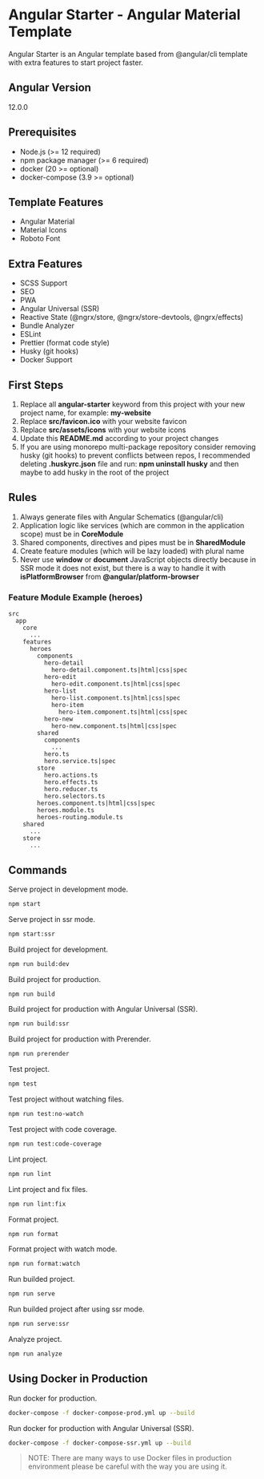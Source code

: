 # Angular Starter - Angular Material Template

Angular Starter is an Angular template based from @angular/cli template with extra features to start project faster.

## Angular Version

12.0.0

## Prerequisites

- Node.js (>= 12 required)
- npm package manager (>= 6 required)
- docker (20 >= optional)
- docker-compose (3.9 >= optional)

## Template Features

- Angular Material
- Material Icons
- Roboto Font

## Extra Features

- SCSS Support
- SEO
- PWA
- Angular Universal (SSR)
- Reactive State (@ngrx/store, @ngrx/store-devtools, @ngrx/effects)
- Bundle Analyzer
- ESLint
- Prettier (format code style)
- Husky (git hooks)
- Docker Support

## First Steps

1. Replace all **angular-starter** keyword from this project with your new project name, for example: **my-website**
1. Replace **src/favicon.ico** with your website favicon
1. Replace **src/assets/icons** with your website icons
1. Update this **README.md** according to your project changes
1. If you are using monorepo multi-package repository consider removing husky (git hooks) to prevent conflicts between repos, I recommended deleting **.huskyrc.json** file and run: **npm uninstall husky** and then maybe to add husky in the root of the project

## Rules

1. Always generate files with Angular Schematics (@angular/cli)
1. Application logic like services (which are common in the application scope) must be in **CoreModule**
1. Shared components, directives and pipes must be in **SharedModule**
1. Create feature modules (which will be lazy loaded) with plural name
1. Never use **window** or **document** JavaScript objects directly because in SSR mode it does not exist, but there is a way to handle it
   with **isPlatformBrowser** from **@angular/platform-browser**

### Feature Module Example (heroes)

```text
src
  app
    core
      ...
    features
      heroes
        components
          hero-detail
            hero-detail.component.ts|html|css|spec
          hero-edit
            hero-edit.component.ts|html|css|spec
          hero-list
            hero-list.component.ts|html|css|spec
            hero-item
              hero-item.component.ts|html|css|spec
          hero-new
            hero-new.component.ts|html|css|spec
        shared
          components
            ...
          hero.ts
          hero.service.ts|spec
        store
          hero.actions.ts
          hero.effects.ts
          hero.reducer.ts
          hero.selectors.ts
        heroes.component.ts|html|css|spec
        heroes.module.ts
        heroes-routing.module.ts
    shared
      ...
    store
      ...
```

## Commands

Serve project in development mode.

```bash
npm start
```

Serve project in ssr mode.

```bash
npm start:ssr
```

Build project for development.

```bash
npm run build:dev
```

Build project for production.

```bash
npm run build
```

Build project for production with Angular Universal (SSR).

```bash
npm run build:ssr
```

Build project for production with Prerender.

```bash
npm run prerender
```

Test project.

```bash
npm test
```

Test project without watching files.

```bash
npm run test:no-watch
```

Test project with code coverage.

```bash
npm run test:code-coverage
```

Lint project.

```bash
npm run lint
```

Lint project and fix files.

```bash
npm run lint:fix
```

Format project.

```bash
npm run format
```

Format project with watch mode.

```bash
npm run format:watch
```

Run builded project.

```bash
npm run serve
```

Run builded project after using ssr mode.

```bash
npm run serve:ssr
```

Analyze project.

```bash
npm run analyze
```

## Using Docker in Production

Run docker for production.

```bash
docker-compose -f docker-compose-prod.yml up --build
```

Run docker for production with Angular Universal (SSR).

```bash
docker-compose -f docker-compose-ssr.yml up --build
```

> NOTE: There are many ways to use Docker files in production environment please be careful with the way you are using it.
